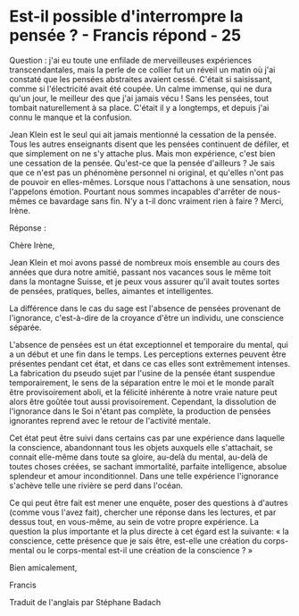 # Est-il possible d'interrompre la pensée ? - Francis répond - 25

 

Question : j'ai eu toute une enfilade de merveilleuses exp&eacute;riences transcendantales, mais la perle de ce collier fut un r&eacute;veil un matin o&ugrave; j'ai constat&eacute; que les pens&eacute;es abstraites avaient cess&eacute;. C'&eacute;tait si saisissant, comme si l'&eacute;lectricit&eacute; avait &eacute;t&eacute; coup&eacute;e. Un calme immense, qui ne dura qu'un jour, le meilleur des que j'ai jamais v&eacute;cu ! Sans les pens&eacute;es, tout tombait naturellement &agrave; sa place. C'&eacute;tait il y a longtemps, et depuis j'ai connu le manque et la confusion.&nbsp;

  

Jean Klein est le seul qui ait jamais mentionn&eacute; la cessation de la pens&eacute;e. Tous les autres enseignants disent que les pens&eacute;es continuent de d&eacute;filer, et que simplement on ne s'y attache plus. Mais mon exp&eacute;rience, c'est bien une cessation de la pens&eacute;e. Qu'est-ce que la pens&eacute;e d'ailleurs ? Je sais que ce n'est pas un ph&eacute;nom&egrave;ne personnel ni original, et qu'elles n'ont pas de pouvoir en elles-m&ecirc;mes. Lorsque nous l'attachons &agrave; une sensation, nous l'appelons &eacute;motion. Pourtant nous sommes incapables d'arr&ecirc;ter de nous-m&ecirc;mes ce bavardage sans fin. N'y a t-il donc vraiment rien &agrave; faire ? Merci, Ir&egrave;ne.

  

R&eacute;ponse :

  

Ch&egrave;re Ir&egrave;ne,

  

Jean Klein et moi avons pass&eacute; de nombreux mois ensemble au cours des ann&eacute;es que dura notre amiti&eacute;, passant nos vacances sous le m&ecirc;me toit dans la montagne Suisse, et je peux vous assurer qu'il avait toutes sortes de pens&eacute;es, pratiques, belles, aimantes et intelligentes.

  

La diff&eacute;rence dans le cas du sage est l'absence de pens&eacute;es provenant de l'ignorance, c'est-&agrave;-dire de la croyance d'&ecirc;tre un individu, une conscience s&eacute;par&eacute;e.

  

L'absence de pens&eacute;es est un &eacute;tat exceptionnel et temporaire du mental, qui a un d&eacute;but et une fin dans le temps. Les perceptions externes peuvent &ecirc;tre pr&eacute;sentes pendant cet &eacute;tat, et dans ce cas elles sont extr&ecirc;mement intenses. La fabrication du pseudo sujet par l'usine de la pens&eacute;e &eacute;tant suspendue temporairement, le sens de la s&eacute;paration entre le moi et le monde para&icirc;t &ecirc;tre provisoirement aboli, et la f&eacute;licit&eacute; inh&eacute;rente &agrave; notre vraie nature peut alors &ecirc;tre go&ucirc;t&eacute;e tout aussi provisoirement. Cependant, la dissolution de l'ignorance dans le Soi n'&eacute;tant pas compl&egrave;te, la production de pens&eacute;es ignorantes reprend avec le retour de l'activit&eacute; mentale.

  

Cet &eacute;tat peut &ecirc;tre suivi dans certains cas par une exp&eacute;rience dans laquelle la conscience, abandonnant tous les objets auxquels elle s'attachait, se connait elle-m&ecirc;me dans toute sa gloire, au-del&agrave; du mental, au-del&agrave; de toutes choses cr&eacute;&eacute;es, se sachant immortalit&eacute;, parfaite intelligence, absolue splendeur et amour inconditionnel. Dans une telle exp&eacute;rience l'ignorance s'ach&egrave;ve telle une rivi&egrave;re se perd dans l'oc&eacute;an.

  

Ce qui peut &ecirc;tre fait est mener une enqu&ecirc;te, poser des questions &agrave; d'autres (comme vous l'avez fait), chercher une r&eacute;ponse dans les lectures, et par dessus tout, en vous-m&ecirc;me, au sein de votre propre exp&eacute;rience. La question la plus importante et la plus directe &agrave; cet &eacute;gard est la suivante: &laquo; la conscience, cette pr&eacute;sence que je sais &ecirc;tre, est-elle une cr&eacute;ation du corps-mental ou le corps-mental est-il une cr&eacute;ation de la conscience ? &raquo;

  

Bien amicalement,

  

Francis

  

  

Traduit de l'anglais par St&eacute;phane Badach

